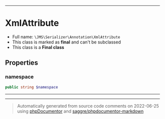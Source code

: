 ***

# XmlAttribute

* Full name: `\JMS\Serializer\Annotation\XmlAttribute`
* This class is marked as **final** and can't be subclassed
* This class is a **Final class**

## Properties

### namespace

```php
public string $namespace
```

***



***
> Automatically generated from source code comments on 2022-06-25 using [phpDocumentor](http://www.phpdoc.org/) and [saggre/phpdocumentor-markdown](https://github.com/Saggre/phpDocumentor-markdown)
